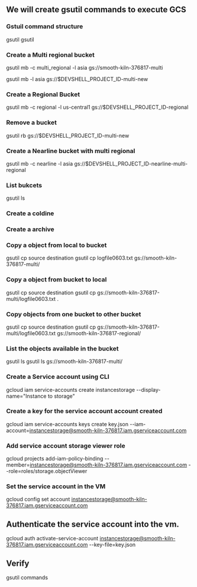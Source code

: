 ## We will create gsutil commands to execute GCS 

### Gstuil command structure
gsutil <command> <options> 
gsutil <command> <options> <source> <target> 

### Create a Multi regional bucket
gsutil mb -c multi_regional -l asia gs://smooth-kiln-376817-multi

gsutil mb -l asia gs://$DEVSHELL_PROJECT_ID-multi-new

### Create a Regional Bucket
gsutil mb -c regional -l us-central1 gs://$DEVSHELL_PROJECT_ID-regional
  
### Remove a bucket 
gsutil rb gs://$DEVSHELL_PROJECT_ID-multi-new
  
### Create a Nearline bucket with multi regional 
gsutil mb -c nearline -l asia gs://$DEVSHELL_PROJECT_ID-nearline-multi-regional
 
### List bukcets
gsutil ls 

### Create a coldine

### Create a archive 
  
### Copy a object from local to bucket
gsutil cp source destination
gsutil cp logfile0603.txt gs://smooth-kiln-376817-multi/

### Copy a object from bucket to local
gsutil cp source destination
gsutil cp gs://smooth-kiln-376817-multi/logfile0603.txt .
  
### Copy objects from one bucket to other bucket
gsutil cp source destination
gsutil cp gs://smooth-kiln-376817-multi/logfile0603.txt gs://smooth-kiln-376817-regional/
  
### List the objects available in the bucket 
gsutil ls <bucketname>
gsutil ls gs://smooth-kiln-376817-multi/
  
### Create a Service account using CLI
gcloud iam service-accounts create instancestorage --display-name="Instance to storage"

### Create a key for the service account account created 
gcloud iam service-accounts keys create key.json --iam-account=instancestorage@smooth-kiln-376817.iam.gserviceaccount.com 

### Add service account storage viewer role
gcloud projects add-iam-policy-binding --member=instancestorage@smooth-kiln-376817.iam.gserviceaccount.com --role=roles/storage.objectViewer

### Set the service account in the VM
gcloud config set account instancestorage@smooth-kiln-376817.iam.gserviceaccount.com
  
## Authenticate the service account into the vm.
gcloud auth activate-service-account instancestorage@smooth-kiln-376817.iam.gserviceaccount.com --key-file=key.json
  
## Verify 
gsutil commands 
